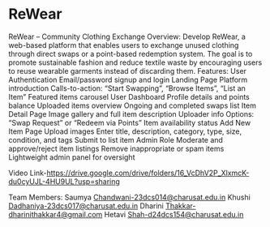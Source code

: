 # ReWear
ReWear – Community Clothing Exchange 
Overview: 
Develop ReWear, a web-based platform that enables users to exchange unused clothing 
through direct swaps or a point-based redemption system. The goal is to promote sustainable 
fashion and reduce textile waste by encouraging users to reuse wearable garments instead of 
discarding them. 
Features: 
User Authentication 
Email/password signup and login 
Landing Page 
Platform introduction 
Calls-to-action: “Start Swapping”, “Browse Items”, “List an Item” 
Featured items carousel 
User Dashboard 
Profile details and points balance 
Uploaded items overview 
Ongoing and completed swaps list 
Item Detail Page 
Image gallery and full item description 
Uploader info 
Options: “Swap Request” or “Redeem via Points” 
Item availability status 
Add New Item Page 
Upload images 
Enter title, description, category, type, size, condition, and tags 
Submit to list item 
Admin Role 
Moderate and approve/reject item listings 
Remove inappropriate or spam items 
Lightweight admin panel for oversight

Video Link-https://drive.google.com/drive/folders/16_VcDhV2P_XlxmcK-du0cyUJL-4HU9UL?usp=sharing

Team Members:
Saumya Chandwani-23dcs014@charusat.edu.in
Khushi Dadhaniya-23dcs017@charusat.edu.in
Dharini Thakkar-dharinithakkar4@gmail.com
Hetavi Shah-d24dcs154@charusat.edu.in
